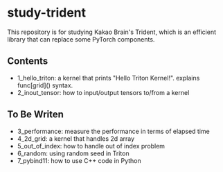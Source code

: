 # study-trident
This repository is for studying Kakao Brain's Trident, which is an efficient library that can replace some PyTorch components. 


## Contents

- 1_hello_triton: a kernel that prints "Hello Triton Kernel!". explains func\[grid\]() syntax.
- 2_inout_tensor: how to input/output tensors to/from a kernel


## To Be Writen
- 3_performance: measure the performance in terms of elapsed time
- 4_2d_grid: a kernel that handles 2d array
- 5_out_of_index: how to handle out of index problem
- 6_random: using random seed in Triton
- 7_pybind11: how to use C++ code in Python

